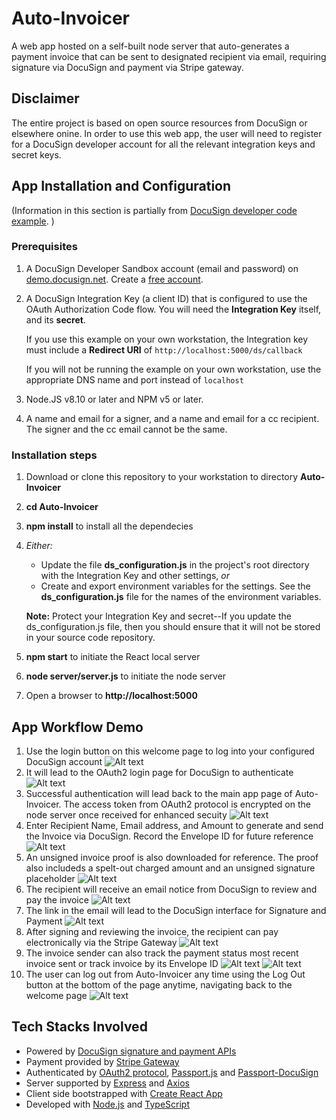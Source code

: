 # Auto-Invoicer

A web app hosted on a self-built node server that auto-generates a payment invoice that can be sent to designated recipient via email, requiring signature via DocuSign and payment via Stripe gateway.

## Disclaimer
The entire project is based on open source resources from DocuSign or elsewhere onine. In order to use this web app, the user will need to register for a DocuSign developer account for all the relevant integration keys and secret keys.

## App Installation and Configuration

(Information in this section is partially from [DocuSign developer code example](https://github.com/docusign/eg-03-node-auth-code-grant). )

### Prerequisites

1. A DocuSign Developer Sandbox account (email and password) on [demo.docusign.net](https://demo.docusign.net).
   Create a [free account](https://go.docusign.com/sandbox/productshot/?elqCampaignId=16534).
1. A DocuSign Integration Key (a client ID) that is configured to use the
   OAuth Authorization Code flow.
   You will need the **Integration Key** itself, and its **secret**.

   If you use this example on your own workstation,
   the Integration key must include a **Redirect URI** of `http://localhost:5000/ds/callback`

   If you will not be running the example on your own workstation,
   use the appropriate DNS name and port instead of `localhost`

1. Node.JS v8.10 or later and NPM v5 or later.
1. A name and email for a signer, and a name and email for a cc recipient.
   The signer and the cc email cannot be the same.

### Installation steps

1. Download or clone this repository to your workstation to directory **Auto-Invoicer**
1. **cd Auto-Invoicer**
1. **npm install** to install all the dependecies
1. _Either:_

   - Update the file **ds_configuration.js** in the project's root directory
     with the Integration Key
     and other settings, _or_
   - Create and export environment variables for the settings.
     See the **ds_configuration.js** file
     for the names of the environment variables.

   **Note:** Protect your Integration Key and secret--If you update
   the ds_configuration.js file, then you
   should ensure that it will not be stored in your source code
   repository.

1. **npm start** to initiate the React local server
1. **node server/server.js** to initiate the node server
1. Open a browser to **http://localhost:5000**

## App Workflow Demo

1. Use the login button on this welcome page to log into your configured DocuSign account
   ![Alt text](https://github.com/Kan-Liu/Auto-Invoicer/blob/master/public/welcome.png)
1. It will lead to the OAuth2 login page for DocuSign to authenticate
   ![Alt text](https://github.com/Kan-Liu/Auto-Invoicer/blob/master/public/auth.png)
1. Successful authentication will lead back to the main app page of Auto-Invoicer. The access token from OAuth2 protocol is encrypted on the node server once received for enhanced secuity
   ![Alt text](https://github.com/Kan-Liu/Auto-Invoicer/blob/master/public/main.png)
1. Enter Recipient Name, Email address, and Amount to generate and send the Invoice via DocuSign. Record the Envelope ID for future reference
   ![Alt text](https://github.com/Kan-Liu/Auto-Invoicer/blob/master/public/sent.png)
1. An unsigned invoice proof is also downloaded for reference. The proof also includeds a spelt-out charged amount and an unsigned signature placeholder
   ![Alt text](https://github.com/Kan-Liu/Auto-Invoicer/blob/master/public/proof.png)
1. The recipient will receive an email notice from DocuSign to review and pay the invoice
   ![Alt text](https://github.com/Kan-Liu/Auto-Invoicer/blob/master/public/email.png)
1. The link in the email will lead to the DocuSign interface for Signature and Payment
   ![Alt text](https://github.com/Kan-Liu/Auto-Invoicer/blob/master/public/dspage.png)
1. After signing and reviewing the invoice, the recipient can pay electronically via the Stripe Gateway
   ![Alt text](https://github.com/Kan-Liu/Auto-Invoicer/blob/master/public/payment.png)
1. The invoice sender can also track the payment status most recent invoice sent or track invoice by its Envelope ID
   ![Alt text](https://github.com/Kan-Liu/Auto-Invoicer/blob/master/public/checkLast.png)
   ![Alt text](https://github.com/Kan-Liu/Auto-Invoicer/blob/master/public/checkId.png)
1. The user can log out from Auto-Invoicer any time using the Log Out button at the bottom of the page anytime, navigating back to the welcome page
   ![Alt text](https://github.com/Kan-Liu/Auto-Invoicer/blob/master/public/main.png)

## Tech Stacks Involved

- Powered by [DocuSign signature and payment APIs](https://developers.docusign.com/overview)
- Payment provided by [Stripe Gateway](https://support.stripe.com/questions/merchant-accounts-gateways-and-stripe)
- Authenticated by [OAuth2 protocol](https://oauth.net/2/), [Passport.js](http://www.passportjs.org/) and [Passport-DocuSign](https://www.npmjs.com/package/passport-docusign)
- Server supported by [Express](https://expressjs.com/) and [Axios](https://www.axios.com/)
- Client side bootstrapped with [Create React App](https://github.com/facebook/create-react-app)
- Developed with [Node.js](https://nodejs.org/en/) and [TypeScript](https://www.typescriptlang.org/)
